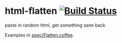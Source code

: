 # html-flatten [![Build Status](https://travis-ci.org/the-grid/html-flatten.svg)](https://travis-ci.org/the-grid/html-flatten)
paste in random html, get something sane back

Examples in [spec/Flatten.coffee](spec/Flatten.coffee).
